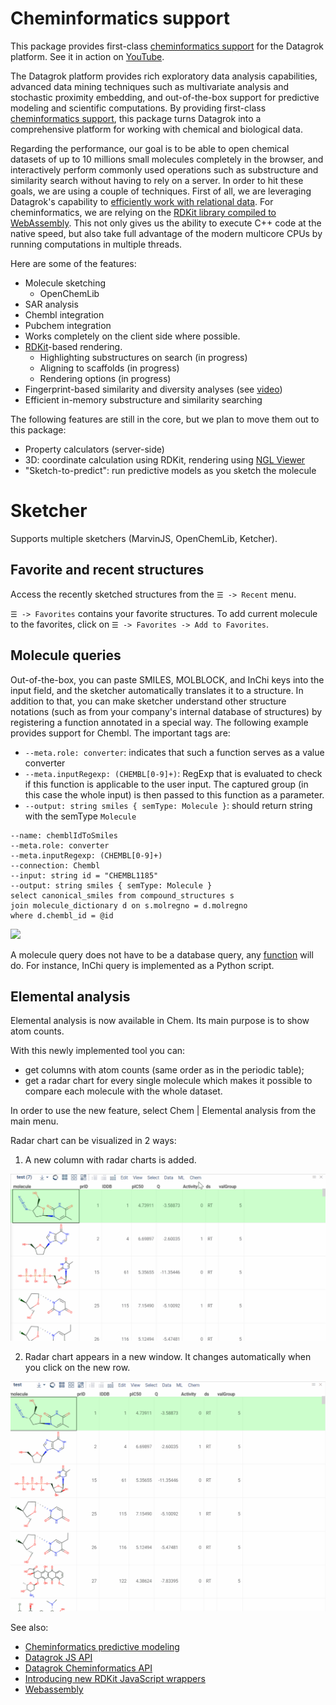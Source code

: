 # Cheminformatics support

This package provides first-class [cheminformatics support](https://datagrok.ai/cheminformatics) for the Datagrok platform.
See it in action on [YouTube](https://www.youtube.com/watch?v=k1NVdTRpYOM&ab_channel=Datagrok).

The Datagrok platform provides rich exploratory data analysis capabilities, advanced data mining
techniques such as multivariate analysis and stochastic proximity embedding, and out-of-the-box support for
predictive modeling and scientific computations. By providing first-class 
[cheminformatics support](https://datagrok.ai/cheminformatics), this package turns Datagrok into 
a comprehensive platform for working with chemical and biological data.
 
Regarding the performance, our goal is to be able to open chemical datasets of up to 10 millions small molecules completely 
in the browser, and interactively perform commonly used operations such as substructure and similarity search 
without having to rely on a server. In order to hit these goals, we are using a couple of techniques. First of all, 
we are leveraging Datagrok's capability to [efficiently work with relational data](https://datagrok.ai/help/develop/performance).
For cheminformatics, we are relying on the [RDKit library compiled to WebAssembly](http://rdkit.blogspot.com/2019/11/introducing-new-rdkit-javascript.html). 
This not only gives us the ability to execute C++ code at the native speed, but also take full advantage of the 
modern multicore CPUs by running computations in multiple threads. 

Here are some of the features:

* Molecule sketching
  * OpenChemLib
* SAR analysis
* Chembl integration
* Pubchem integration
* Works completely on the client side where possible.
* [RDKit](https://www.rdkit.org)-based rendering. 
  * Highlighting substructures on search (in progress) 
  * Aligning to scaffolds (in progress) 
  * Rendering options (in progress)
* Fingerprint-based similarity and diversity analyses (see [video](https://www.youtube.com/watch?v=wCdzD64plEo&ab_channel=Datagrok))
* Efficient in-memory substructure and similarity searching

The following features are still in the core, but we plan to move them out to this package:

* Property calculators (server-side)
* 3D: coordinate calculation using RDKit, rendering using [NGL Viewer](http://nglviewer.org/)
* "Sketch-to-predict": run predictive models as you sketch the molecule

# Sketcher

Supports multiple sketchers (MarvinJS, OpenChemLib, Ketcher).

## Favorite and recent structures

Access the recently sketched structures from the `☰ -> Recent` menu.

`☰ -> Favorites` contains your favorite structures. To add current molecule
to the favorites, click on `☰ -> Favorites -> Add to Favorites`.

## Molecule queries

Out-of-the-box, you can paste SMILES, MOLBLOCK, and InChi keys into the input field, and the sketcher
automatically translates it to a structure. In addition to that, you can make sketcher understand
other structure notations (such as from your company's internal database of structures) by registering
a function annotated in a special way. The following example provides support for Chembl. The important
tags are:
* `--meta.role: converter`: indicates that such a function serves as a value converter
* `--meta.inputRegexp: (CHEMBL[0-9]+)`: RegExp that is evaluated to check if this function
  is applicable to the user input. The captured group (in this case the whole input) is then
  passed to this function as a parameter. 
* `--output: string smiles { semType: Molecule }`: should return string with the semType `Molecule`

```
--name: chemblIdToSmiles
--meta.role: converter
--meta.inputRegexp: (CHEMBL[0-9]+)
--connection: Chembl
--input: string id = "CHEMBL1185"
--output: string smiles { semType: Molecule }
select canonical_smiles from compound_structures s
join molecule_dictionary d on s.molregno = d.molregno
where d.chembl_id = @id
```

![](help/molecule-queries.gif)

A molecule query does not have to be a database query, any [function](../../help/datagrok/functions/function.md)
will do. For instance, InChi query is implemented as a Python script. 

## Elemental analysis

Elemental analysis is now available in Chem. Its main purpose is to show atom counts.

With this newly implemented tool you can:
* get columns with atom counts (same order as in the periodic table);
* get a radar chart for every single molecule which makes it possible to compare each molecule with the whole dataset.

In order to use the new feature, select Chem | Elemental analysis from the main menu.

Radar chart can be visualized in 2 ways:
1. A new column with radar charts is added.

![](help/radar-chart-grid.gif)

2. Radar chart appears in a new window. It changes automatically when you click on the new row.

![](help/radar-chart-view.gif)


See also: 
  * [Cheminformatics predictive modeling](https://datagrok.ai/help/domains/chem/chem-predictive-modeling)
  * [Datagrok JS API](https://datagrok.ai/help/develop/js-api)
  * [Datagrok Cheminformatics API](https://datagrok.ai/help/develop/cheminformatics-development)
  * [Introducing new RDKit JavaScript wrappers](http://rdkit.blogspot.com/2019/11/introducing-new-rdkit-javascript.html)
  * [Webassembly](https://webassembly.org/)